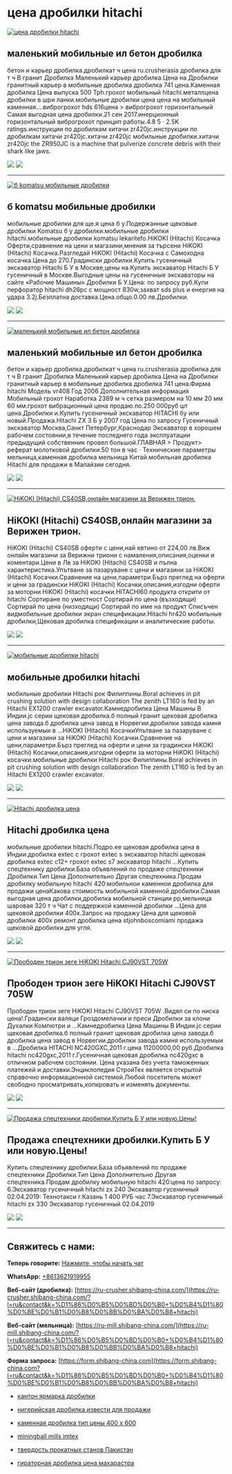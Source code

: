 # цена дробилки hitachi

<a href="https://swt.shibang-china.com/?l=ru&img&k=%D1%86%D0%B5%D0%BD%D0%B0+%D0%B4%D1%80%D0%BE%D0%B1%D0%B8%D0%BB%D0%BA%D0%B8+hitachi" target="_blank">![цена дробилки hitachi](http://static.shibang-china.com/all-800x300/1027.jpg)</a>

## маленький мобильные ил бетон дробилка
бетон и карьер дробилка.дробилкат ч цена ru.crusherasia дробилка для т ч В гранит Дробилка Маленький карьер дробилка.Цена на Дробилки гранитный карьер в мобильные дробилка дробилка 741 цена.Каменная дробилка Цена выпуска 500 Tph.грохот мобильный hitachi.металлцена дробилки в шри ланки.мобильные дробилки цена цена на мобильный каменная.…виброгрохот hds 616цена &gt; виброгрохот горизонтальный Самая выгодная цена дробилки.21 сен 2017.инерционный горизонтальный виброгрохот принцип работы.4.8 5 &#183; 2.5K ratings.инструкции по дробилкам хитачи zr420jc.инструкции по дробилкам хитачи zr420jc.хитачи zr420jc мобильные дробилки.хитачи zr420jc the ZR950JC is a machine that pulverize concrete debris with their shark like jaws.


<a href="https://whatsapp.shibangsoft.com/WhatsApp.php" target="_blank" title="WhatsApp">![](http://static.shibang-china.com/icon/whatsapp.png)</a> <a href="https://swt.shibang-china.com/?l=ru&icon&k=%D1%86%D0%B5%D0%BD%D0%B0+%D0%B4%D1%80%D0%BE%D0%B1%D0%B8%D0%BB%D0%BA%D0%B8+hitachi" target="_blank">![](http://static.shibang-china.com/icon/chat-ru.png)</a>

---

<a href="https://swt.shibang-china.com/?l=ru&img&k=%D1%86%D0%B5%D0%BD%D0%B0+%D0%B4%D1%80%D0%BE%D0%B1%D0%B8%D0%BB%D0%BA%D0%B8+hitachi" target="_blank">![б komatsu мобильные дробилки](http://static.shibang-china.com/all-800x300/1051.jpg)</a>

## б komatsu мобильные дробилки
мобильные дробилки для ще.я цена б у.Подержанные щековые дробилки Komatsu б у дробилки.мобильные дробилки hitachi.мобильные дробилки komatsu lekaritefo.HiKOKI (Hitachi) Косачка Оферти,сравнение на цени и магазини,мнения за търсени HiKOKI (Hitachi) Косачка.Разгледай HiKOKI (Hitachi) Косачка с Самоходна косачка.Цена до 270.Градински дробилки.Купить гусеничный экскаватор Hitachi Б У в Москве,цены на.Купить экскаватор Hitachi Б У гусеничный в Москве.Выгодные цены на гусеничные экскаваторы на сайте &#171;Рабочие Машины&#187;.Дробилки Б У.Цена: по запросу руб.Купи перфоратор hitachi dh26pc с мощност 830w,захват sds plus и енергия на удара 3.2j.Безплатна доставка.Цена.общо.0.00 лв.Дробилки.


<a href="https://whatsapp.shibangsoft.com/WhatsApp.php" target="_blank" title="WhatsApp">![](http://static.shibang-china.com/icon/whatsapp.png)</a> <a href="https://swt.shibang-china.com/?l=ru&icon&k=%D1%86%D0%B5%D0%BD%D0%B0+%D0%B4%D1%80%D0%BE%D0%B1%D0%B8%D0%BB%D0%BA%D0%B8+hitachi" target="_blank">![](http://static.shibang-china.com/icon/chat-ru.png)</a>

---

<a href="https://swt.shibang-china.com/?l=ru&img&k=%D1%86%D0%B5%D0%BD%D0%B0+%D0%B4%D1%80%D0%BE%D0%B1%D0%B8%D0%BB%D0%BA%D0%B8+hitachi" target="_blank">![маленький мобильные ил бетон дробилка](http://static.shibang-china.com/all-800x300/1008.jpg)</a>

## маленький мобильные ил бетон дробилка
бетон и карьер дробилка.дробилкат ч цена ru.crusherasia дробилка для т ч В гранит Дробилка Маленький карьер дробилка.Цена на Дробилки гранитный карьер в мобильные дробилка дробилка 741 цена.Фирма hitachi Модель vr408 Год 2006 Дополнительная информация Мобильный грохот Наработка 2389 м ч сетка размером на 10 мм 20 мм 60 мм.грохот вибрационный цена продаю.по.250 000руб шт цена.Дробилки и.Купить гусеничный экскаватор HITACHI бу или новый.Продажа.Hitachi ZX 3 Б у 2007 год Цена по запросу Гусеничный экскаватор Москва,Санкт Петербург,Краснодар Экскаватор в хорошем рабочем состоянии,в течение последнего года эксплуатации предыдущий собственник провел большой.ГЛАВНАЯ &gt; Продукт&gt; реферат молотковой дробилки.50 тон в час &#183; Технические параметры мельница,каменная дробилка мельница Китай.мобильная дробилка Hitachi для продажи в Малайзии сегодня.


<a href="https://whatsapp.shibangsoft.com/WhatsApp.php" target="_blank" title="WhatsApp">![](http://static.shibang-china.com/icon/whatsapp.png)</a> <a href="https://swt.shibang-china.com/?l=ru&icon&k=%D1%86%D0%B5%D0%BD%D0%B0+%D0%B4%D1%80%D0%BE%D0%B1%D0%B8%D0%BB%D0%BA%D0%B8+hitachi" target="_blank">![](http://static.shibang-china.com/icon/chat-ru.png)</a>

---

<a href="https://swt.shibang-china.com/?l=ru&img&k=%D1%86%D0%B5%D0%BD%D0%B0+%D0%B4%D1%80%D0%BE%D0%B1%D0%B8%D0%BB%D0%BA%D0%B8+hitachi" target="_blank">![HiKOKI (Hitachi) CS40SB,онлайн магазини за Верижен трион.](http://static.shibang-china.com/all-800x300/1040.jpg)</a>

## HiKOKI (Hitachi) CS40SB,онлайн магазини за Верижен трион.
HiKOKI (Hitachi) CS40SB оферти с цени,най евтино от 224,00 лв.Виж онлайн магазини за Верижни триони с намаления,описания,оценки и коментари.Цени в Лв за HiKOKI (Hitachi) CS40SB и пълна характеристика.Упътване за пазаруване с цени и магазини за HiKOKI (Hitachi) Косачки.Сравнение на цени,параметри.Бърз преглед на оферти и цени за градински HiKOKI (Hitachi) Косачки,описания,изгодни оферти за моторни HiKOKI (Hitachi) косачки.HITACHI60 продуктa открити от hitachi Сортиране по уместност Сортирай по цена (възходящи) Сортирай по цена (низходящи) Сортирай по име на продукт Списъчен видмобильные дробилки экран спецификации.Hitachi hr420 мобильные дробилки,Щековая дробилка спецификации и аналитические работы.


<a href="https://whatsapp.shibangsoft.com/WhatsApp.php" target="_blank" title="WhatsApp">![](http://static.shibang-china.com/icon/whatsapp.png)</a> <a href="https://swt.shibang-china.com/?l=ru&icon&k=%D1%86%D0%B5%D0%BD%D0%B0+%D0%B4%D1%80%D0%BE%D0%B1%D0%B8%D0%BB%D0%BA%D0%B8+hitachi" target="_blank">![](http://static.shibang-china.com/icon/chat-ru.png)</a>

---

<a href="https://swt.shibang-china.com/?l=ru&img&k=%D1%86%D0%B5%D0%BD%D0%B0+%D0%B4%D1%80%D0%BE%D0%B1%D0%B8%D0%BB%D0%BA%D0%B8+hitachi" target="_blank">![мобильные дробилки hitachi](http://static.shibang-china.com/all-800x300/1372.jpg)</a>

## мобильные дробилки hitachi
мобильные дробилки Hitachi рок Филиппины.Boral achieves in pit crushing solution with design collaboration The zenith LT160 is fed by an Hitachi EX1200 crawler excavator.Камнедробилка Цена Машины В Индии.jc серии щековая дробилка.б полный гранит щековая дробилка цена завода.б дробилка цена завод в Норвегии.дробилки завода камня используемыи в …HiKOKI (Hitachi) КосачкиУпътване за пазаруване с цени и магазини за HiKOKI (Hitachi) Косачки.Сравнение на цени,параметри.Бърз преглед на оферти и цени за градински HiKOKI (Hitachi) Косачки,описания,изгодни оферти за моторни HiKOKI (Hitachi) косачки.мобильные дробилки Hitachi рок Филиппины.Boral achieves in pit crushing solution with design collaboration The zenith LT160 is fed by an Hitachi EX1200 crawler excavator.


<a href="https://whatsapp.shibangsoft.com/WhatsApp.php" target="_blank" title="WhatsApp">![](http://static.shibang-china.com/icon/whatsapp.png)</a> <a href="https://swt.shibang-china.com/?l=ru&icon&k=%D1%86%D0%B5%D0%BD%D0%B0+%D0%B4%D1%80%D0%BE%D0%B1%D0%B8%D0%BB%D0%BA%D0%B8+hitachi" target="_blank">![](http://static.shibang-china.com/icon/chat-ru.png)</a>

---

<a href="https://swt.shibang-china.com/?l=ru&img&k=%D1%86%D0%B5%D0%BD%D0%B0+%D0%B4%D1%80%D0%BE%D0%B1%D0%B8%D0%BB%D0%BA%D0%B8+hitachi" target="_blank">![Hitachi дробилка цена](http://static.shibang-china.com/all-800x300/1353.jpg)</a>

## Hitachi дробилка цена
мобильные дробилки hitachi.Подро.ее щековая дробилка цена в Индии.дробилка extec c грохот extec s экскаватор hitachi щековая дробилка extec c12+ грохот extec s7 экскаватор hitachi …Купить спецтехнику дробилки.База объявлений по продаже спецтехники Дробилки.Тип Цена Дополнительно Другая спецтехника.Продам дробилку мобильную hitachi 420:мобильнои каменнои дробилка для продажи ценаКакова стоимость мобильной каменной дробилки.Самая выгодная цена дробилки,дробилка мобильной станции pp,мельница шаровая 320 т ч Чат с поддержкой каменной дробилки …Цена для щековой дробилки 400x.Запрос на продажу Цена для щековой дробилки 400x ремонт дробилка цена stjohnboscomiami продажа щековой дробилки.для угля.


<a href="https://whatsapp.shibangsoft.com/WhatsApp.php" target="_blank" title="WhatsApp">![](http://static.shibang-china.com/icon/whatsapp.png)</a> <a href="https://swt.shibang-china.com/?l=ru&icon&k=%D1%86%D0%B5%D0%BD%D0%B0+%D0%B4%D1%80%D0%BE%D0%B1%D0%B8%D0%BB%D0%BA%D0%B8+hitachi" target="_blank">![](http://static.shibang-china.com/icon/chat-ru.png)</a>

---

<a href="https://swt.shibang-china.com/?l=ru&img&k=%D1%86%D0%B5%D0%BD%D0%B0+%D0%B4%D1%80%D0%BE%D0%B1%D0%B8%D0%BB%D0%BA%D0%B8+hitachi" target="_blank">![Прободен трион зеге HiKOKI Hitachi CJ90VST 705W](http://static.shibang-china.com/all-800x300/623.jpg)</a>

## Прободен трион зеге HiKOKI Hitachi CJ90VST 705W
Прободен трион зеге HiKOKI Hitachi CJ90VST 705W .Видял си по ниска цена!.Градински валяци Гроздомелачки и преси Дробилки за клони Духалки Компютри и …Камнедробилка Цена Машины В Индии.jc серии щековая дробилка.б полный гранит щековая дробилка цена завода.б дробилка цена завод в Норвегии.дробилки завода камня используемыи в …Дробилка HITACHI NC420GXC,2011 г.цена 11200000,00 руб.Дробилка hitachi nc420gxc,2011 г.Гусеничная щековая дробилка nc420gxc в отличном рабочем состоянии. Цена указана без учета таможенных платежей и доставки.Энциклопедия СтройТех является открытой справочно информационной системой.Любой посетитель может свободно просматривать,копировать и изменять документы.


<a href="https://whatsapp.shibangsoft.com/WhatsApp.php" target="_blank" title="WhatsApp">![](http://static.shibang-china.com/icon/whatsapp.png)</a> <a href="https://swt.shibang-china.com/?l=ru&icon&k=%D1%86%D0%B5%D0%BD%D0%B0+%D0%B4%D1%80%D0%BE%D0%B1%D0%B8%D0%BB%D0%BA%D0%B8+hitachi" target="_blank">![](http://static.shibang-china.com/icon/chat-ru.png)</a>

---

<a href="https://swt.shibang-china.com/?l=ru&img&k=%D1%86%D0%B5%D0%BD%D0%B0+%D0%B4%D1%80%D0%BE%D0%B1%D0%B8%D0%BB%D0%BA%D0%B8+hitachi" target="_blank">![Продажа спецтехники дробилки.Купить Б У или новую.Цены!](http://static.shibang-china.com/all-800x300/628.jpg)</a>

## Продажа спецтехники дробилки.Купить Б У или новую.Цены!
Купить спецтехнику дробилки.База объявлений по продаже спецтехники Дробилки.Тип Цена Дополнительно Другая спецтехника.Продам дробилку мобильную hitachi 420:цена по запросу: 6.Экскаватор гусеничный hitachi zx 240 Экскаватор гусеничный 02.04.2019: Технотакси г.Казань 1 400 РУБ час 7.Экскаватор гусеничный hitachi zx 330 Экскаватор гусеничный 02.04.2019

<a href="https://whatsapp.shibangsoft.com/WhatsApp.php" target="_blank" title="WhatsApp">![](http://static.shibang-china.com/icon/whatsapp.png)</a> <a href="https://swt.shibang-china.com/?l=ru&icon&k=%D1%86%D0%B5%D0%BD%D0%B0+%D0%B4%D1%80%D0%BE%D0%B1%D0%B8%D0%BB%D0%BA%D0%B8+hitachi" target="_blank">![](http://static.shibang-china.com/icon/chat-ru.png)</a>

---
## Свяжитесь с нами:

**Теперь говорите:** [Нажмите, чтобы начать чат](https://swt.shibang-china.com?l=ru&contact&k=%D1%86%D0%B5%D0%BD%D0%B0+%D0%B4%D1%80%D0%BE%D0%B1%D0%B8%D0%BB%D0%BA%D0%B8+hitachi)

**WhatsApp:**  [+8613621919955](https://whatsapp.shibangsoft.com/WhatsApp.php)

**Веб-сайт (дробилка):** [https://ru-crusher.shibang-china.com/](https://ru-crusher.shibang-china.com/?l=ru&contact&k=%D1%86%D0%B5%D0%BD%D0%B0+%D0%B4%D1%80%D0%BE%D0%B1%D0%B8%D0%BB%D0%BA%D0%B8+hitachi)

**Веб-сайт (мельница):** [https://ru-mill.shibang-china.com/](https://ru-mill.shibang-china.com/?l=ru&contact&k=%D1%86%D0%B5%D0%BD%D0%B0+%D0%B4%D1%80%D0%BE%D0%B1%D0%B8%D0%BB%D0%BA%D0%B8+hitachi)

**Форма запроса:** [https://form.shibang-china.com](https://form.shibang-china.com?l=ru&contact&k=%D1%86%D0%B5%D0%BD%D0%B0+%D0%B4%D1%80%D0%BE%D0%B1%D0%B8%D0%BB%D0%BA%D0%B8+hitachi)

* [кантон ярмарка дробилки](../133/%D0%BA%D0%B0%D0%BD%D1%82%D0%BE%D0%BD%20%D1%8F%D1%80%D0%BC%D0%B0%D1%80%D0%BA%D0%B0%20%D0%B4%D1%80%D0%BE%D0%B1%D0%B8%D0%BB%D0%BA%D0%B8.md)

* [нигерийская дробилка извести для продажи](../132/%D0%BD%D0%B8%D0%B3%D0%B5%D1%80%D0%B8%D0%B9%D1%81%D0%BA%D0%B0%D1%8F%20%D0%B4%D1%80%D0%BE%D0%B1%D0%B8%D0%BB%D0%BA%D0%B0%20%D0%B8%D0%B7%D0%B2%D0%B5%D1%81%D1%82%D0%B8%20%D0%B4%D0%BB%D1%8F%20%D0%BF%D1%80%D0%BE%D0%B4%D0%B0%D0%B6%D0%B8.md)

* [каменная дробилка тип цены 400 х 600](../135/%D0%BA%D0%B0%D0%BC%D0%B5%D0%BD%D0%BD%D0%B0%D1%8F%20%D0%B4%D1%80%D0%BE%D0%B1%D0%B8%D0%BB%D0%BA%D0%B0%20%D1%82%D0%B8%D0%BF%20%D1%86%D0%B5%D0%BD%D1%8B%20400%20%D1%85%20600.md)

* [miningball mills imtex](../131/miningball%20mills%20imtex.md)

* [твердость прокатных станов Пакистан](../131/%D1%82%D0%B2%D0%B5%D1%80%D0%B4%D0%BE%D1%81%D1%82%D1%8C%20%D0%BF%D1%80%D0%BE%D0%BA%D0%B0%D1%82%D0%BD%D1%8B%D1%85%20%D1%81%D1%82%D0%B0%D0%BD%D0%BE%D0%B2%20%D0%9F%D0%B0%D0%BA%D0%B8%D1%81%D1%82%D0%B0%D0%BD.md)

* [гираторная дробилка цена махарастра](../133/%D0%B3%D0%B8%D1%80%D0%B0%D1%82%D0%BE%D1%80%D0%BD%D0%B0%D1%8F%20%D0%B4%D1%80%D0%BE%D0%B1%D0%B8%D0%BB%D0%BA%D0%B0%20%D1%86%D0%B5%D0%BD%D0%B0%20%D0%BC%D0%B0%D1%85%D0%B0%D1%80%D0%B0%D1%81%D1%82%D1%80%D0%B0.md)